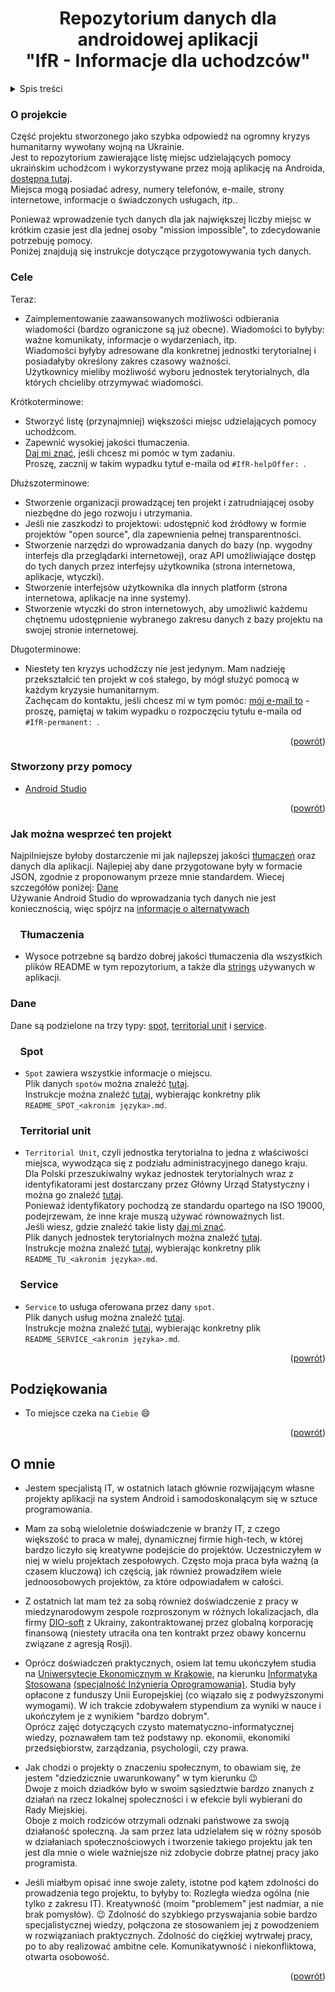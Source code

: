 <h1 align="center">Repozytorium danych dla androidowej aplikacji<br>"IfR - Informacje dla uchodzców"</h1>

<!-- TABLE OF CONTENTS -->
<details>
  <summary>Spis treści</summary>
  <ol>
    <li><a href="#o-projekcie">O projekcie</a></li>
    <li><a href="#cele">Cele</a></li>
    <li><a href="#stworzony-przy-pomocy">Stworzony przy pomocy</a></li>
    <li><a href="#jak-można-wesprzeć-ten-projekt">Jak można wesprzeć ten projekt</a>
    <ol>
    <li><a href="#tłumaczenia">&nbsp;&nbsp;&nbsp;&nbsp;Tłumaczenia</a></li>
    <li><a href="#dane">Dane</a></li>
    <li><a href="#spot">&nbsp;&nbsp;&nbsp;&nbsp;Spot</a></li>
    <li><a href="#territorial-unit">&nbsp;&nbsp;&nbsp;&nbsp;Territorial unit</a></li>
    <li><a href="#service">&nbsp;&nbsp;&nbsp;&nbsp;Service</a></li>
    </ol></li>
    <li><a href="#podziękowania">Podziękowania</a></li>
    <li><a href="#o-mnie">O mnie</a></li>
  </ol>
</details>

<!-- ABOUT THE PROJECT -->

### O projekcie

Część projektu stworzonego jako szybka odpowiedź na ogromny kryzys humanitarny wywołany wojną na Ukrainie.<br>
Jest to repozytorium zawierające listę miejsc udzielających pomocy ukraińskim uchodźcom i wykorzystywane przez moją aplikację na Androida, [dostępna tutaj](https://play.google.com/store/apps/details?id=eu.adamgiergun.infoforukrainianrefugees).<br>
Miejsca mogą posiadać adresy, numery telefonów, e-maile, strony internetowe, informacje o świadczonych usługach, itp..

Ponieważ wprowadzenie tych danych dla jak największej liczby miejsc w krótkim czasie jest dla jednej osoby "mission impossible", to zdecydowanie potrzebuję pomocy.<br>
Poniżej znajdują się instrukcje dotyczące przygotowywania tych danych.

### Cele

Teraz:
* Zaimplementowanie zaawansowanych możliwości odbierania wiadomości (bardzo ograniczone są już obecne). Wiadomości to byłyby: ważne komunikaty, informacje o wydarzeniach, itp.<br>
  Wiadomości byłyby adresowane dla konkretnej jednostki terytorialnej i posiadałyby określony zakres czasowy ważności.<br>
  Użytkownicy mieliby możliwość wyboru jednostek terytorialnych, dla których chcieliby otrzymywać wiadomości.<br>

Krótkoterminowe:
* Stworzyć listę (przynajmniej) większości miejsc udzielających pomocy uchodźcom.
* Zapewnić wysokiej jakości tłumaczenia.<br>
  [Daj mi znać](mailto:adam.giergun@gmail.com), jeśli chcesz mi pomóc w tym zadaniu.<br>
  Proszę, zacznij w takim wypadku tytuł e-maila od `#IfR-helpOffer: `.

Dłuższoterminowe:
* Stworzenie organizacji prowadzącej ten projekt i zatrudniającej osoby niezbędne do jego rozwoju i utrzymania.
* Jeśli nie zaszkodzi to projektowi: udostępnić kod źródłowy w formie projektów "open source", dla zapewnienia pełnej transparentności.
* Stworzenie narzędzi do wprowadzania danych do bazy (np. wygodny interfejs dla przeglądarki internetowej), oraz API umożliwiające dostęp do tych danych przez interfejsy użytkownika (strona internetowa, aplikacje, wtyczki).
* Stworzenie interfejsów użytkownika dla innych platform (strona internetowa, aplikacje na inne systemy).
* Stworzenie wtyczki do stron internetowych, aby umożliwić każdemu chętnemu udostępnienie wybranego zakresu danych z bazy projektu na swojej stronie internetowej.

Długoterminowe:
* Niestety ten kryzys uchodźczy nie jest jedynym. Mam nadzieję przekształcić ten projekt w coś stałego, by mógł służyć pomocą w każdym kryzysie humanitarnym.<br>
  Zachęcam do kontaktu, jeśli chcesz mi w tym pomóc: [mój e-mail to](mailto:adam.giergun@gmail.com) - proszę, pamiętaj w takim wypadku o rozpoczęciu tytułu e-maila od `#IfR-permanent: `.
<p align="right">(<a href="#top">powrót</a>)</p>

### Stworzony przy pomocy

* [Android Studio](https://developer.android.com/studio)

<p align="right">(<a href="#top">powrót</a>)</p>

<!-- CONTRIBUTION -->

### Jak można wesprzeć ten projekt

Najpilniejsze byłoby dostarczenie mi jak najlepszej jakości [tłumaczeń](https://github.com/AdamGiergun/IfR-data#translations) oraz danych dla aplikacji.
Najlepiej aby dane przygotowane były w formacie JSON, zgodnie z proponowanym przeze mnie standardem. Wiecej szczegółów poniżej: [Dane](https://github.com/AdamGiergun/IfR-data#dane)<br>
Używanie Android Studio do wprowadzania tych danych nie jest koniecznością, więc spójrz na [informacje o alternatywach](https://github.com/AdamGiergun/IfR-data/issues/1)

### &nbsp;&nbsp;&nbsp;&nbsp;Tłumaczenia
* Wysoce potrzebne są bardzo dobrej jakości tłumaczenia dla wszystkich plików README w tym repozytorium, a także dla [strings](https://github.com/AdamGiergun/IfR-data/blob/main/data/strings.xml) używanych w aplikacji.

### Dane
Dane są podzielone na trzy typy: [spot](https://github.com/AdamGiergun/IfR-data#spot), [territorial unit](https://github.com/AdamGiergun/IfR-data#territorial-unit) i [service](https://github.com/AdamGiergun/IfR-data#service).

### &nbsp;&nbsp;&nbsp;&nbsp;Spot
* `Spot` zawiera wszystkie informacje o miejscu.<br>
  Plik danych `spotów` można znaleźć [tutaj](https://github.com/AdamGiergun/IfR-data/blob/main/data/spots.json).<br>
  Instrukcje można znaleźć [tutaj](https://github.com/AdamGiergun/IfR-data/blob/main/data/), wybierając konkretny plik `README_SPOT_<akronim języka>.md`.

### &nbsp;&nbsp;&nbsp;&nbsp;Territorial unit
* `Territorial Unit`, czyli jednostka terytorialna to jedna z właściwości miejsca, wywodząca się z podziału administracyjnego danego kraju.<br>
  Dla Polski przeszukiwalny wykaz jednostek terytorialnych wraz z identyfikatorami jest dostarczany przez Główny Urząd Statystyczny i można go znaleźć [tutaj](https://eteryt.stat.gov.pl/eTeryt/rejestr_teryt/udostepnianie_danych/baza_teryt/uzytkownicy_indywidualni/wyszukiwanie/wyszukiwanie.aspx?contrast=default). <br>
  Ponieważ identyfikatory pochodzą ze standardu opartego na ISO 19000, podejrzewam, że inne kraje muszą używać równoważnych list.<br>
  Jeśli wiesz, gdzie znaleźć takie listy [daj mi znać](https://github.com/AdamGiergun/IfR-data/issues/2). <br>
  Plik danych jednostek terytorialnych można znaleźć [tutaj](https://github.com/AdamGiergun/IfR-data/blob/main/data/territorialUnits.json). <br>
  Instrukcje można znaleźć [tutaj](https://github.com/AdamGiergun/IfR-data/blob/main/data/), wybierając konkretny plik `README_TU_<akronim języka>.md`.

###  &nbsp;&nbsp;&nbsp;&nbsp;Service
* `Service` to usługa oferowana przez dany `spot`.<br>
  Plik danych usług można znaleźć [tutaj](https://github.com/AdamGiergun/IfR-data/blob/main/data/services.json). <br>
  Instrukcje można znaleźć [tutaj](https://github.com/AdamGiergun/IfR-data/blob/main/data/), wybierając konkretny plik `README_SERVICE_<akronim języka>.md`.

<p align="right">(<a href="#top">powrót</a>)</p>

<!-- ACKNOWLEDGMENTS -->

## Podziękowania

* To miejsce czeka na `Ciebie` :smile:

<p align="right">(<a href="#top">powrót</a>)</p>

<!-- ABOUT_ME -->

## O mnie

* Jestem specjalistą IT, w ostatnich latach głównie rozwijającym własne projekty aplikacji na system Android i samodoskonalącym się w sztuce programowania.
* Mam za sobą wieloletnie doświadczenie w branży IT, z czego większość to praca w małej, dynamicznej firmie high-tech, w której bardzo liczyło się kreatywne podejście do projektów. 
  Uczestniczyłem w niej w wielu projektach zespołowych. Często moja praca była ważną (a czasem kluczową) ich częścią, jak również prowadziłem wiele jednoosobowych projektów, za które odpowiadałem w całości.
* Z ostatnich lat mam też za sobą również doświadczenie z pracy w miedzynarodowym zespole rozproszonym w różnych lokalizacjach, dla firmy [DIO-soft](http://www.dio-soft.com/en/) z Ukrainy,
  zakontraktowanej przez globalną korporację finansową (niestety utraciła ona ten kontrakt przez obawy koncernu związane z agresją Rosji).
* Oprócz doświadczeń praktycznych, osiem lat temu ukończyłem studia na [Uniwersytecie Ekonomicznym w Krakowie](https://uek.krakow.pl/), 
  na kierunku [Informatyka Stosowana](https://studiuj.uek.krakow.pl/listings/kierunek-informatyka-stosowana-niestacjonarne-i-stopien/) [(specjalność Inżynieria Oprogramowania)](https://studiuj.uek.krakow.pl/listings/specjalnosc-inzynieria-oprogramowania-niestacjonarne-i-stopien/).
  Studia były opłacone z funduszy Unii Europejskiej (co wiązało się z podwyższonymi wymogami). W ich trakcie zdobywałem stypendium za wyniki w nauce i ukończyłem je z wynikiem "bardzo dobrym".  
  Oprócz zajęć dotyczących czysto matematyczno-informatycznej wiedzy, poznawałem tam też podstawy np. ekonomii, ekonomiki przedsiębiorstw, zarządzania, psychologii, czy prawa.

* Jak chodzi o projekty o znaczeniu społecznym, to obawiam się, że jestem "dziedzicznie uwarunkowany" w tym kierunku :wink: <br>
  Dwoje z moich dziadków było w swoim sąsiedztwie bardzo znanych z działań na rzecz lokalnej społeczności i w efekcie byli wybierani do Rady Miejskiej.<br>
  Oboje z moich rodziców otrzymali odznaki państwowe za swoją działaność społeczną.
  Ja sam przez lata udzielałem się w różny sposób w działaniach społecznościowych i tworzenie takiego projektu jak ten jest dla mnie o wiele ważniejsze niż zdobycie dobrze płatnej pracy jako programista.

* Jeśli miałbym opisać inne swoje zalety, istotne pod kątem zdolności do prowadzenia tego projektu, to byłyby to:
  Rozległa wiedza ogólna (nie tylko z zakresu IT).
  Kreatywność (moim "problemem" jest nadmiar, a nie brak pomysłów). :wink:
  Zdolność do szybkiego przyswajania sobie bardzo specjalistycznej wiedzy, połączona ze stosowaniem jej z powodzeniem w rozwiązaniach praktycznych.
  Zdolność do ciężkiej wytrwałej pracy, po to aby realizować ambitne cele.
  Komunikatywność i niekonfliktowa, otwarta osobowość.


<p align="right">(<a href="#top">powrót</a>)</p>
